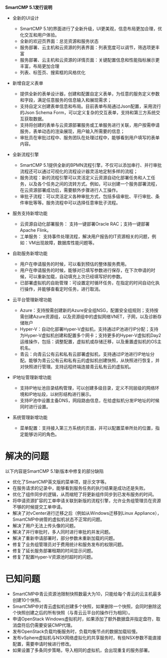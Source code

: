

**SmartCMP 5.1发行说明**



+ 全新的UI设计
    + SmartCMP 5.1的界面进行了全新升级，UI更美观，信息布局更加合理，优化交互和用户体验。
    + 全新的欢迎页界面：总览资源和服务状态
    + 服务部署、云主机和云资源的列表界面：列表宽度可以调节，筛选项更丰富
    + 服务部署、云主机和云资源的详情页面：关键配置信息和性能指标展示更丰富，布局更加合理
    + 列表、标签页、搜索框的风格优化

+ 新增自定义表单
    + 提供全新的表单设计器，创建和配置自定义表单，为任意的服务定义参数和字段，满足任意服务的信息输入和展现需求；
    + 支持自定义创建表单信息和布局。目前表单布局通过Json配置，采用流行的Json Schema Form，可以定义复杂的交互表单，支持和第三方系统交互获取数据。
    + 支持将创建的表单与云资源部署服务或工单服务进行关联，用户按需申请服务，表单动态的渲染展现，用户输入所需要的信息；
    + 审批员在审批过程中、服务团队在处理过程中，能够看到用户填写的表单内容。

+ 全新流程引擎
    + SmartCMP 5.1提供全新的BPMN流程引擎，不仅可以添加串行、并行审批流程还可以通过可视化的流程设计器灵活地定制多样的流程；
    + 服务流程：新的流程引擎可以灵活定义云资源自动化部署任务和人工任务，以及各个任务之间的流转方式。例如，可以创建一个服务部署流程，在云资源部署成功后，需要额外步骤进行人工操作。
    + 审批子流程：可以灵活定义各种审批方式，包括多级审批、平行审批、条件审批等等。服务流程中可以选择任意审批子流程。

+ 服务支持新增功能
    + 云资源自动化部署服务： 支持一键部署Oracle RAC；支持一键部署Apache Flink。
    + 工单服务： 支持事件处理流程，解决用户报告的IT资源相关的问题，例如：VM出现故障，数据库性能问题等。

+ 自助服务新增功能
    + 用户在申请服务的时候，可以看到预估的整体服务费用。
    + 用户在申请服务的时候，能够对已填写参数进行保存，在下次申请的时候，可以重新加载，自动填充上次已经填写好的参数。
    + 已部署虚拟机的自助管理：可设置定时循环任务，在指定的时间自动化执行操作，并能够查看定时任务，进行取消。

+ 云平台管理新增功能
    + Azure：支持按需创建新的Azure安全组NSG，配置安全组规则；支持按需创建Azure资源组，以及资源组中的虚拟网络VNET，子网，以及诊断存储账户
    + Hyper-V：自动化部署Hyper-V虚拟机，支持通过IP池进行IP分配；支持为Hyper-V虚拟机创建和配置多个网卡；支持更多的Hyper-V虚拟机Day2运维操作，包括：调整配置，虚拟机或存储迁移，以及重置虚拟机的OS主机名。
    + 青云：向青云公有云和私有云部署虚拟机，支持通过IP池进行IP地址分配。能够为青云公有云和私有云的虚拟机创建快照，从快照进行恢复，并对快照进行管理。支持远程终端连接青云私有云的虚拟机。

+ IP地址管理新增功能
    + 支持IP地址池目录结构管理，可以创建多级目录，定义不同层级的网络环境和IP地址段，以树形结构进行展示。
    + 支持IP池中设置主备DNS，网段路由信息，在给虚拟机分发IP地址的时候同时进行设置。

+ 系统管理新增功能
    + 菜单配置：支持接入第三方系统的页面，并可以配置菜单所处的位置，指定能够访问的角色。


# 解决的问题
 以下内容是SmartCMP 5.1新版本中修复的部分缺陷
+	优化了SmartCMP英文版的菜单项，提示文字等。
+	在服务请求的记录中，能够看到服务任务的执行结果是成功还是失败。
+	优化了组件同步的逻辑，从而缩短了将更新组件同步到已发布服务的时间。
+	将申请资源扩容的工单申请关联到新版的流程引擎，允许业务组管理员在资源不够的时候提交工单申请。
+	解决了对vCenter进行迁移之后（例如从Windows迁移到Linux Appliance），SmartCMP中纳管的虚拟机状态不正常的问题。
+	解决了用户无法上传头像的问题。
+	解决了并行审批时，多人同时进行审批的并发问题。
+	解决了重新申请部署时，部分参数未重新加载的问题。
+	修复了业务组管理员对于费用统计和服务发布的权限问题。
+	修复了延长服务部署租期的时间显示问题。
+	修复了配置Hyper-V资源池时超时的问题。

# 已知问题
+	SmartCMP中青云资源池限制快照数最大为10，只能给每个青云的云主机最多创建10个快照。
+	SmartCMP中对青云虚拟机创建多个快照，如果删除一个快照，会同时删除这个快照创建之后的所有快照（与青云云平台的操作行为相同）。
+	申请OpenStack Windows虚拟机时，如果添加了额外数据盘并指定盘符，取消盘符后仍需要安装CMP代理。
+	发布OpenStack负载均衡服务时，负载均衡节点的数据加载较慢。
+	发布vSphere虚拟机与NSX网络虚拟化的共享服务时，有些NSX参数不能直接配置，需要申请时候进行修改。
+	如果设置了多条同步策略，导入相同的虚拟机，会出现重复的服务部署。


























































































































